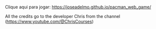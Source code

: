 Clique aqui para jogar: https://joseadelmo.github.io/pacman_web_game/

All the credits go to the developer Chris from the channel (https://www.youtube.com/@ChrisCourses)
